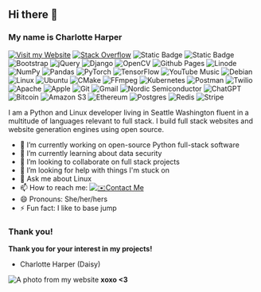 ## Hi there 👋
### My name is Charlotte Harper
[![Visit my Website](https://img.shields.io/badge/Visit_my_website-blue)](https://glamgirlx.com)
[![Stack Overflow](https://img.shields.io/badge/-Stackoverflow-FE7A16?style=for-the-badge&logo=stack-overflow&logoColor=white)](https://stackoverflow.com/users/2225373/charlotte-harper)
![Static Badge](https://img.shields.io/badge/Open_Source_❤️-blue)
![Static Badge](https://img.shields.io/badge/Full_Stack_Linux-green)
![Bootstrap](https://img.shields.io/badge/bootstrap-%238511FA.svg?style=for-the-badge&logo=bootstrap&logoColor=white)
![jQuery](https://img.shields.io/badge/jquery-%230769AD.svg?style=for-the-badge&logo=jquery&logoColor=white)
![Django](https://img.shields.io/badge/django-%23092E20.svg?style=for-the-badge&logo=django&logoColor=white)
![OpenCV](https://img.shields.io/badge/opencv-%23white.svg?style=for-the-badge&logo=opencv&logoColor=white)
![Github Pages](https://img.shields.io/badge/github%20pages-121013?style=for-the-badge&logo=github&logoColor=white)
![Linode](https://img.shields.io/badge/linode-00A95C?style=for-the-badge&logo=linode&logoColor=white)
![NumPy](https://img.shields.io/badge/numpy-%23013243.svg?style=for-the-badge&logo=numpy&logoColor=white)
![Pandas](https://img.shields.io/badge/pandas-%23150458.svg?style=for-the-badge&logo=pandas&logoColor=white)
![PyTorch](https://img.shields.io/badge/PyTorch-%23EE4C2C.svg?style=for-the-badge&logo=PyTorch&logoColor=white)
![TensorFlow](https://img.shields.io/badge/TensorFlow-%23FF6F00.svg?style=for-the-badge&logo=TensorFlow&logoColor=white)
![YouTube Music](https://img.shields.io/badge/YouTube_Music-FF0000?style=for-the-badge&logo=youtube-music&logoColor=white)
![Debian](https://img.shields.io/badge/Debian-D70A53?style=for-the-badge&logo=debian&logoColor=white)
![Linux](https://img.shields.io/badge/Linux-FCC624?style=for-the-badge&logo=linux&logoColor=black)
![Ubuntu](https://img.shields.io/badge/Ubuntu-E95420?style=for-the-badge&logo=ubuntu&logoColor=white)
![CMake](https://img.shields.io/badge/CMake-%23008FBA.svg?style=for-the-badge&logo=cmake&logoColor=white)
![FFmpeg](https://shields.io/badge/FFmpeg-%23171717.svg?logo=ffmpeg&style=for-the-badge&labelColor=171717&logoColor=5cb85c)
![Kubernetes](https://img.shields.io/badge/kubernetes-%23326ce5.svg?style=for-the-badge&logo=kubernetes&logoColor=white)
![Postman](https://img.shields.io/badge/Postman-FF6C37?style=for-the-badge&logo=postman&logoColor=white)
![Twilio](https://img.shields.io/badge/Twilio-F22F46?style=for-the-badge&logo=Twilio+logoColor=white)
![Apache](https://img.shields.io/badge/apache-%23D42029.svg?style=for-the-badge&logo=apache&logoColor=white)
![Apple](https://img.shields.io/badge/Apple-%23000000.svg?style=for-the-badge&logo=apple&logoColor=white)
![Git](https://img.shields.io/badge/git-%23F05033.svg?style=for-the-badge&logo=git&logoColor=white)
![Gmail](https://img.shields.io/badge/Gmail-D14836?style=for-the-badge&logo=gmail&logoColor=white)
![Nordic Semiconductor](https://img.shields.io/badge/Nordic%20Semiconductor-00A9CE.svg?style=for-the-badge&logo=Nordic-Semiconductor&logoColor=white)
![ChatGPT](https://img.shields.io/badge/chatGPT-74aa9c?style=for-the-badge&logo=openai&logoColor=white)
![Bitcoin](https://img.shields.io/badge/bitcoin-2F3134?style=for-the-badge&logo=bitcoin&logoColor=white)
![Amazon S3](https://img.shields.io/badge/Amazon%20S3-FF9900?style=for-the-badge&logo=amazons3&logoColor=white)
![Ethereum](https://img.shields.io/badge/Ethereum-3C3C3D?style=for-the-badge&logo=Ethereum&logoColor=white)
![Postgres](https://img.shields.io/badge/postgres-%23316192.svg?style=for-the-badge&logo=postgresql&logoColor=white)
![Redis](https://img.shields.io/badge/redis-%23DD0031.svg?style=for-the-badge&logo=redis&logoColor=white)
![Stripe](https://img.shields.io/badge/Stripe-5469d4?style=for-the-badge&logo=stripe&logoColor=ffffff)


I am a Python and Linux developer living in Seattle Washington fluent in a multitude of languages relevant to full stack. I build full stack websites and website generation engines using open source.

- 🔭 I’m currently working on open-source Python full-stack software
- 🌱 I’m currently learning about data security
- 👯 I’m looking to collaborate on full stack projects
- 🤔 I’m looking for help with things I'm stuck on
- 💬 Ask me about Linux
- 📫 How to reach me: [![✉️Contact Me](https://img.shields.io/badge/✉️Contact_Me-red)](https://glamgirlx.com/contact)
- 😄 Pronouns: She/her/hers
- ⚡ Fun fact: I like to base jump

### Thank you!
__Thank you for your interest in my projects!__
- Charlotte Harper (Daisy)

![A photo from my website](https://i.imgur.com/dAQRaWt.jpeg)
__xoxo <3__
